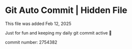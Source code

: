 # Git Auto Commit | Hidden File

This file was added Feb 12, 2025

Just for fun and keeping my daily git commit active 🤪

commit number: 2754382
